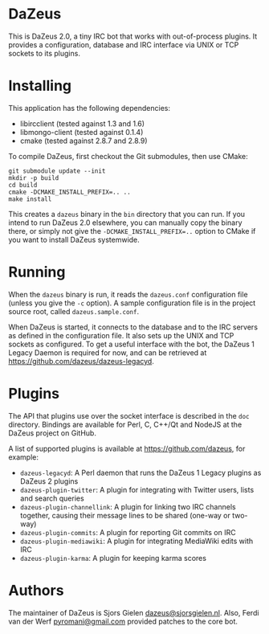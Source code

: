 # DaZeus

This is DaZeus 2.0, a tiny IRC bot that works with out-of-process plugins. It
provides a configuration, database and IRC interface via UNIX or TCP sockets to
its plugins.

# Installing

This application has the following dependencies:

* libircclient (tested against 1.3 and 1.6)
* libmongo-client (tested against 0.1.4)
* cmake (tested against 2.8.7 and 2.8.9)

To compile DaZeus, first checkout the Git submodules, then use CMake:

    git submodule update --init
    mkdir -p build
    cd build
    cmake -DCMAKE_INSTALL_PREFIX=.. ..
    make install

This creates a `dazeus` binary in the `bin` directory that you can run. If you
intend to run DaZeus 2.0 elsewhere, you can manually copy the binary there, or
simply not give the `-DCMAKE_INSTALL_PREFIX=..` option to CMake if you want to
install DaZeus systemwide.

# Running

When the `dazeus` binary is run, it reads the `dazeus.conf` configuration file
(unless you give the `-c` option). A sample configuration file is in the
project source root, called `dazeus.sample.conf`.

When DaZeus is started, it connects to the database and to the IRC servers as
defined in the configuration file. It also sets up the UNIX and TCP sockets
as configured. To get a useful interface with the bot, the DaZeus 1 Legacy
Daemon is required for now, and can be retrieved at
<https://github.com/dazeus/dazeus-legacyd>.

# Plugins

The API that plugins use over the socket interface is described in the `doc`
directory. Bindings are available for Perl, C, C++/Qt and NodeJS at the DaZeus
project on GitHub.

A list of supported plugins is available at <https://github.com/dazeus>, for
example:

* `dazeus-legacyd`: A Perl daemon that runs the DaZeus 1 Legacy plugins as
  DaZeus 2 plugins
* `dazeus-plugin-twitter`: A plugin for integrating with Twitter users, lists
  and search queries
* `dazeus-plugin-channellink`: A plugin for linking two IRC channels together,
  causing their message lines to be shared (one-way or two-way)
* `dazeus-plugin-commits`: A plugin for reporting Git commits on IRC
* `dazeus-plugin-mediawiki`: A plugin for integrating MediaWiki edits with IRC
* `dazeus-plugin-karma`: A plugin for keeping karma scores

# Authors

The maintainer of DaZeus is Sjors Gielen <dazeus@sjorsgielen.nl>. Also,
Ferdi van der Werf <pyromani@gmail.com> provided patches to the core bot.
